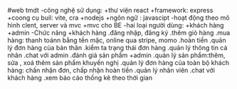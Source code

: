 #web tmdt
-công nghệ sử dụng:
+thư viện react
+framework: express
+coong cụ buil: vite, cra
+nodejs
+ngôn ngữ : javascipt
-hoạt động theo mô hình clent, server và mvc
+mvc cho BE
-hai loại người dùng:
+khách hàng
+admin
-Chức năng
+khách hàng
.đăng nhập, đăng ký
.thêm giỏ hàng
.mua hàng: thanh toánn bằng tền mặc, online qua stripe, momo
.hoàn tiền
.quản lý đơn hàng của bản thân
.kiểm ta trạng thái đơn hàng
.quản lý thông tin cá nhân
.chat với admin
.đánh giá sản phẩm
+admin
.quản lý sản phẩm:thêm, sửa , xoá thêm sản phẩm khuyến nghị
.quản lý đơn hàng của toàn bộ khách hàng: chấn nhận đơn, chấp nhận hoàn tiền
.quản lý nhân viên
.chat với khách hàng
.xem báo cáo thống kê theo thời gian

 
